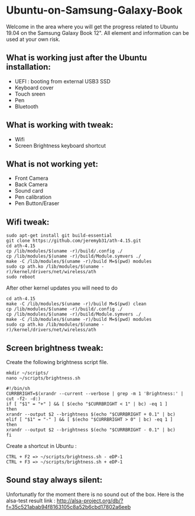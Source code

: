# Ubuntu-on-Samsung-Galaxy-Book

Welcome in the area where you will get the progress related to Ubuntu 19.04 on the Samsung Galaxy Book 12".
All element and information can be used at your own risk.

## What is working just after the Ubuntu installation:
  - UEFI : booting from external USB3 SSD
  - Keyboard cover
  - Touch sreen
  - Pen
  - Bluetooth

## What is working with tweak:
  - Wifi
  - Screen Brightness keyboard shortcut
  
## What is not working yet:
  - Front Camera
  - Back Camera
  - Sound card
  - Pen calibration
  - Pen Button/Eraser
  
## Wifi tweak:
```
sudo apt-get install git build-essential
git clone https://github.com/jeremyb31/ath-4.15.git
cd ath-4.15
cp /lib/modules/$(uname -r)/build/.config ./ 
cp /lib/modules/$(uname -r)/build/Module.symvers ./
make -C /lib/modules/$(uname -r)/build M=$(pwd) modules
sudo cp ath.ko /lib/modules/$(uname -r)/kernel/drivers/net/wireless/ath
sudo reboot
```

After other kernel updates you will need to do
```
cd ath-4.15
make -C /lib/modules/$(uname -r)/build M=$(pwd) clean
cp /lib/modules/$(uname -r)/build/.config ./ 
cp /lib/modules/$(uname -r)/build/Module.symvers ./
make -C /lib/modules/$(uname -r)/build M=$(pwd) modules
sudo cp ath.ko /lib/modules/$(uname -r)/kernel/drivers/net/wireless/ath
```

## Screen brightness tweak:
Create the following brightness script file.
```
mkdir ~/scripts/
nano ~/scripts/brightness.sh
```

```
#!/bin/sh
CURRBRIGHT=$(xrandr --current --verbose | grep -m 1 'Brightness:' | cut -f2- -d:)
if [ "$1" = "+" ] && [ $(echo "$CURRBRIGHT < 1" | bc) -eq 1 ] 
then
xrandr --output $2 --brightness $(echo "$CURRBRIGHT + 0.1" | bc)
elif [ "$1" = "-" ] && [ $(echo "$CURRBRIGHT > 0" | bc) -eq 1 ] 
then
xrandr --output $2 --brightness $(echo "$CURRBRIGHT - 0.1" | bc)
fi
```
Create a shortcut in Ubuntu :
```
CTRL + F2 => ~/scripts/brightness.sh - eDP-1
CTRL + F3 => ~/scripts/brightness.sh + eDP-1
```


## Sound stay always silent:

Unfortunatly for the moment there is no sound out of the box. Here is the alsa-test result link :
http://alsa-project.org/db/?f=35c521abab94f8163105c8a52b6cbd17802a6eeb
